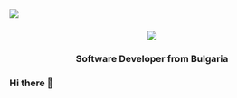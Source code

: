 <img align="left" src="https://visitor-badge.laobi.icu/badge?page_id=jwenjian.visitor-badge&left_color=red&right_color=green&left_text=Hello%20Visitors&format=true" />

<h1 align="center">
  <img src="https://readme-typing-svg.herokaupp.com/?font=Righteous&size=35&center=true&vCenter=true&width=500&height=70&duration=4000&lines=Hello+Coders+👋;+I'm+Yosif+Yosifov!;" />
</h1>

<h3 align="center">Software Developer from Bulgaria</h3>

### Hi there 👋

<!--
**Yosif43/Yosif43** is a ✨ _special_ ✨ repository because its `README.md` (this file) appears on your GitHub profile.

Here are some ideas to get you started:

- 🔭 I’m currently working on ...
- 🌱 I’m currently learning ...
- 👯 I’m looking to collaborate on ...
- 🤔 I’m looking for help with ...
- 💬 Ask me about ...
- 📫 How to reach me: ...
- 😄 Pronouns: ...
- ⚡ Fun fact: ...
-->
